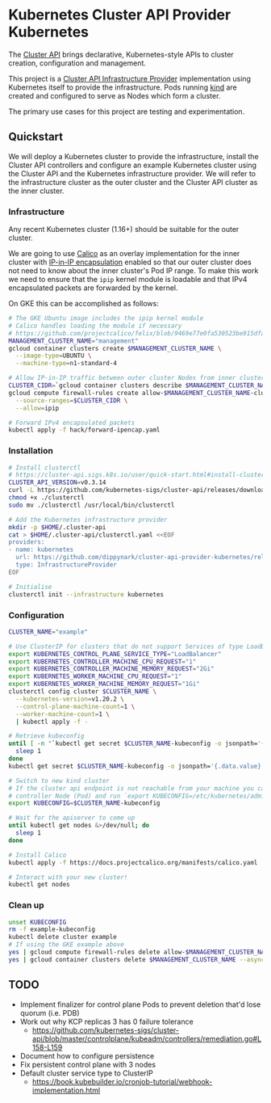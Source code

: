 # Kubernetes Cluster API Provider Kubernetes

The [Cluster API](https://github.com/kubernetes-sigs/cluster-api) brings declarative,
Kubernetes-style APIs to cluster creation, configuration and management.

This project is a [Cluster API Infrastructure
Provider](https://cluster-api.sigs.k8s.io/reference/providers.html#infrastructure) implementation
using Kubernetes itself to provide the infrastructure. Pods running
[kind](https://github.com/kubernetes-sigs/kind) are created and configured to serve as Nodes which
form a cluster.

The primary use cases for this project are testing and experimentation.

## Quickstart

We will deploy a Kubernetes cluster to provide the infrastructure, install the Cluster API
controllers and configure an example Kubernetes cluster using the Cluster API and the Kubernetes
infrastructure provider. We will refer to the infrastructure cluster as the outer cluster and the
Cluster API cluster as the inner cluster.

### Infrastructure

Any recent Kubernetes cluster (1.16+) should be suitable for the outer cluster.

We are going to use [Calico](https://docs.projectcalico.org/v3.11/getting-started/kubernetes/) as an
overlay implementation for the inner cluster with [IP-in-IP
encapsulation](https://docs.projectcalico.org/v3.11/getting-started/kubernetes/installation/config-options#configuring-ip-in-ip)
enabled so that our outer cluster does not need to know about the inner cluster's Pod IP range. To
make this work we need to ensure that the `ipip` kernel module is loadable and that IPv4
encapsulated packets are forwarded by the kernel.

On GKE this can be accomplished as follows:

```sh
# The GKE Ubuntu image includes the ipip kernel module
# Calico handles loading the module if necessary
# https://github.com/projectcalico/felix/blob/9469e77e0fa530523be915dfaa69cc42d30b8317/dataplane/linux/ipip_mgr.go#L107-L110
MANAGEMENT_CLUSTER_NAME="management"
gcloud container clusters create $MANAGEMENT_CLUSTER_NAME \
  --image-type=UBUNTU \
  --machine-type=n1-standard-4

# Allow IP-in-IP traffic between outer cluster Nodes from inner cluster Pods
CLUSTER_CIDR=`gcloud container clusters describe $MANAGEMENT_CLUSTER_NAME --format="value(clusterIpv4Cidr)"`
gcloud compute firewall-rules create allow-$MANAGEMENT_CLUSTER_NAME-cluster-pods-ipip \
  --source-ranges=$CLUSTER_CIDR \
  --allow=ipip

# Forward IPv4 encapsulated packets
kubectl apply -f hack/forward-ipencap.yaml
```

### Installation

```sh
# Install clusterctl
# https://cluster-api.sigs.k8s.io/user/quick-start.html#install-clusterctl
CLUSTER_API_VERSION=v0.3.14
curl -L https://github.com/kubernetes-sigs/cluster-api/releases/download/$CLUSTER_API_VERSION/clusterctl-`uname -s  | tr '[:upper:]' '[:lower:]'`-amd64 -o clusterctl
chmod +x ./clusterctl
sudo mv ./clusterctl /usr/local/bin/clusterctl

# Add the Kubernetes infrastructure provider
mkdir -p $HOME/.cluster-api
cat > $HOME/.cluster-api/clusterctl.yaml <<EOF
providers:
- name: kubernetes
  url: https://github.com/dippynark/cluster-api-provider-kubernetes/releases/latest/infrastructure-components.yaml
  type: InfrastructureProvider
EOF

# Initialise
clusterctl init --infrastructure kubernetes
```

### Configuration

```sh
CLUSTER_NAME="example"

# Use ClusterIP for clusters that do not support Services of type LoadBalancer
export KUBERNETES_CONTROL_PLANE_SERVICE_TYPE="LoadBalancer"
export KUBERNETES_CONTROLLER_MACHINE_CPU_REQUEST="1"
export KUBERNETES_CONTROLLER_MACHINE_MEMORY_REQUEST="2Gi"
export KUBERNETES_WORKER_MACHINE_CPU_REQUEST="1"
export KUBERNETES_WORKER_MACHINE_MEMORY_REQUEST="1Gi"
clusterctl config cluster $CLUSTER_NAME \
  --kubernetes-version=v1.20.2 \
  --control-plane-machine-count=1 \
  --worker-machine-count=1 \
  | kubectl apply -f -

# Retrieve kubeconfig
until [ -n "`kubectl get secret $CLUSTER_NAME-kubeconfig -o jsonpath='{.data.value}' 2>/dev/null`" ] ; do
  sleep 1
done
kubectl get secret $CLUSTER_NAME-kubeconfig -o jsonpath='{.data.value}' | base64 --decode > $CLUSTER_NAME-kubeconfig

# Switch to new kind cluster
# If the cluster api endpoint is not reachable from your machine you can exec into a
# controller Node (Pod) and run `export KUBECONFIG=/etc/kubernetes/admin.conf` instead
export KUBECONFIG=$CLUSTER_NAME-kubeconfig

# Wait for the apiserver to come up
until kubectl get nodes &>/dev/null; do
  sleep 1
done

# Install Calico
kubectl apply -f https://docs.projectcalico.org/manifests/calico.yaml

# Interact with your new cluster!
kubectl get nodes
```

### Clean up

```sh
unset KUBECONFIG
rm -f example-kubeconfig
kubectl delete cluster example
# If using the GKE example above
yes | gcloud compute firewall-rules delete allow-$MANAGEMENT_CLUSTER_NAME-cluster-pods-ipip
yes | gcloud container clusters delete $MANAGEMENT_CLUSTER_NAME --async
```

## TODO

- Implement finalizer for control plane Pods to prevent deletion that'd lose quorum (i.e. PDB)
- Work out why KCP replicas 3 has 0 failure tolerance
  - https://github.com/kubernetes-sigs/cluster-api/blob/master/controlplane/kubeadm/controllers/remediation.go#L158-L159
- Document how to configure persistence
- Fix persistent control plane with 3 nodes
- Default cluster service type to ClusterIP
  - https://book.kubebuilder.io/cronjob-tutorial/webhook-implementation.html

